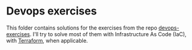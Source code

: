 # Devops exercises

This folder contains solutions for the exercises from the repo [devops-exercises](https://github.com/bregman-arie/devops-exercises). I'll try to solve most of them with Infrastructure As Code (IaC), with [Terraform](https://www.terraform.io/), when applicable.
